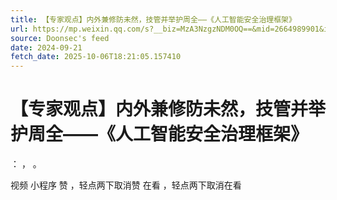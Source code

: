 ```yaml
---
title: 【专家观点】内外兼修防未然，技管并举护周全——《人工智能安全治理框架》
url: https://mp.weixin.qq.com/s?__biz=MzA3NzgzNDM0OQ==&mid=2664989901&idx=1&sn=8fbfb9f213da314cc777154f68854d4e
source: Doonsec's feed
date: 2024-09-21
fetch_date: 2025-10-06T18:21:05.157410
---
```


# 【专家观点】内外兼修防未然，技管并举护周全——《人工智能安全治理框架》

：
，
。

视频
小程序
赞
，轻点两下取消赞
在看
，轻点两下取消在看